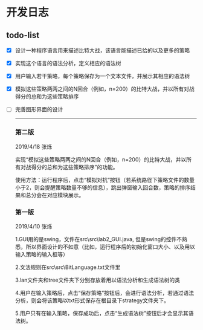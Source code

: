 # 开发日志

## todo-list

- [x] 设计一种程序语言用来描述比特大战，该语言能描述已给的以及更多的策略

- [x] 实现这个语言的语法分析，定义相应的语法树

- [x] 用户输入若干策略，每个策略保存为一个文本文件，并展示其相应的语法树

- [x] 模拟这些策略两两之间的N回合（例如，n=200）的比特大战，并以所有对战得分的总和为这些策略排序

- [ ] 完善图形界面的设计

  ------

  ### 第二版

  2019/4/18  张烁

  实现“模拟这些策略两两之间的N回合（例如，n=200）的比特大战，并以所有对战得分的总和为这些策略排序”的功能。

  使用方法：运行程序后，点击“模拟对抗”按钮（若系统路径下策略文件的数量小于2，则会提醒策略数量不够的信息），跳出弹窗输入回合数，策略的排序结果和总分会在对应模块展示。

  

  ### 第一版

  2019/4/10  张烁

  1.GUI用的是swing，文件在src\src\lab2_GUI.java, 但是swing的控件不熟悉，所以界面设计的不如意（比如，运行程序后的初始化窗口大小、以及用以输入策略的输入框等）

  2.文法规则在src\src\BitLanguage.txt文件里

  3.lan文件夹和tree文件夹下分别存放着用以语法分析和生成语法树的类

  4.用户在输入策略后，点击“保存策略”按钮后，会进行语法分析，若通过语法分析，则会将该策略以txt形式保存在根目录下strategy文件夹下。

  5.用户只有在输入策略，保存成功后，点击“生成语法树”按钮后才会显示其语法树。